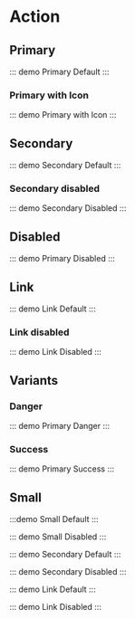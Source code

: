 # Action

<script>
import { Action, TYPES, SIZES, VARIANTS } from "@swimm/ui";
export default {
  components: { Action },
  setup() {
    return { TYPES, SIZES, VARIANTS }
  }
}
</script>

## Primary

::: demo
<Action>Primary Default</Action>
:::

### Primary with Icon

::: demo
<Action trailing-icon="arrow-right">Primary with Icon</Action>
:::

## Secondary

::: demo
<Action secondary>Secondary Default</Action>
:::

### Secondary disabled

::: demo
<Action secondary :disabled="true">Secondary Disabled</Action>
:::

## Disabled

::: demo
<Action :disabled="true">Primary Disabled</Action>
:::

## Link

::: demo
<Action :type="TYPES.LINK" href="#">Link Default</Action>
:::

### Link disabled

::: demo
<Action :type="TYPES.LINK" :disabled="true">Link Disabled</Action>
:::

## Variants

### Danger

::: demo
<Action :variant="VARIANTS.DANGER" secondary>Primary Danger</Action>
:::

### Success

::: demo
<Action :variant="VARIANTS.SUCCESS">Primary Success</Action>
:::

## Small

:::demo
<Action :size="SIZES.SMALL">Small Default</Action>
:::

::: demo
<Action :size="SIZES.SMALL" :disabled="true">Small Disabled</Action>
:::

::: demo
<Action :size="SIZES.SMALL" secondary>Secondary Default</Action>
:::

::: demo
<Action :size="SIZES.SMALL" secondary :disabled="true">Secondary Disabled</Action>
:::

::: demo
<Action :size="SIZES.SMALL" :type="TYPES.LINK" href="#">Link Default</Action>
:::

::: demo
<Action :size="SIZES.SMALL" :type="TYPES.LINK" :disabled="true">Link Disabled</Action>
:::
